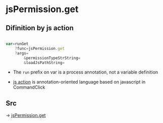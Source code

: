 # jsPermission.get

## Difinition by js action

```js.js

var=runGet
	?func=jsPermission.get
	?args=
		&permissionTypeStrString=
		&loadJsPathString=
```

- The `run` prefix on var is a process annotation, not a variable definition

- [js action](#) is annotation-oriented language based on javascript in CommandClick

## Src

-> [jsPermission.get](https://github.com/puutaro/CommandClick/blob/master/app/src/main/java/com/puutaro/commandclick/fragment_lib/terminal_fragment/js_interface/system/JsPermission.kt#L41)



